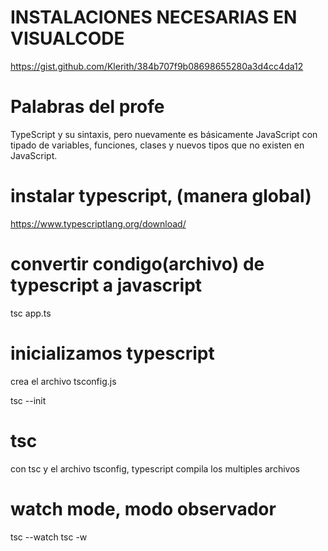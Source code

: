  
# INSTALACIONES NECESARIAS EN VISUALCODE
 https://gist.github.com/Klerith/384b707f9b08698655280a3d4cc4da12

# Palabras del profe
TypeScript y su sintaxis, pero nuevamente es básicamente JavaScript con tipado de variables, funciones, clases y nuevos tipos que no existen en JavaScript.

# instalar typescript, (manera global)
https://www.typescriptlang.org/download/

# convertir condigo(archivo) de typescript a javascript
tsc app.ts

# inicializamos typescript
crea el archivo tsconfig.js

tsc --init

# tsc
con tsc y el archivo tsconfig, typescript compila los multiples archivos

# watch mode, modo observador
tsc --watch
tsc -w
